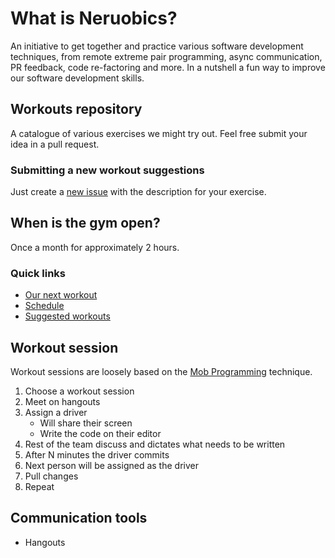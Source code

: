 # What is Neruobics?

An initiative to get together and practice various software development techniques, from remote extreme pair programming, async communication, PR feedback, code re-factoring and more. In a nutshell a fun way to improve our software development skills.

## Workouts repository

A catalogue of various exercises we might try out. Feel free submit your idea in a pull request.

### Submitting a new workout suggestions

Just create a [new issue](https://github.com/Neurobics/workouts/issues/new) with the description for your exercise.

## When is the gym open?

Once a month for approximately 2 hours. 

### Quick links


- [Our next workout](https://github.com/Neurobics/workouts/labels/Next)
- [Schedule](https://github.com/Neurobics/workouts/labels/Scheduled)
- [Suggested workouts](https://github.com/Neurobics/workouts/labels/Scheduled)


## Workout session

Workout sessions are loosely based on the [Mob Programming](https://en.wikipedia.org/wiki/Mob_programming) technique.

1. Choose a workout session
2. Meet on hangouts
3. Assign a driver
    + Will share their screen
    + Write the code on their editor
4. Rest of the team discuss and dictates what needs to be written
5. After N minutes the driver commits
6. Next person will be assigned as the driver
7. Pull changes
8. Repeat


## Communication tools
- Hangouts